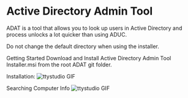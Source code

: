 # Active Directory Admin Tool

ADAT is a tool that allows you to look up users in Active Directory and process unlocks a lot quicker than using ADUC.

Do not change the default directory when using the installer.

Getting Started
Download and Install Active Directory Admin Tool Installer.msi from the root ADAT git folder.

Installation:
![ttystudio GIF](http://recordit.co/A9sF2bQqcQ)

Searching Computer Info
![ttystudio GIF](http://g.recordit.co/KtVh9qm7DL.gif)

